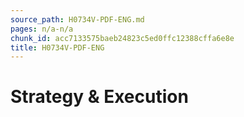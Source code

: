 ```yaml
---
source_path: H0734V-PDF-ENG.md
pages: n/a-n/a
chunk_id: acc7133575baeb24823c5ed0ffc12388cffa6e8e
title: H0734V-PDF-ENG
---
```

# Strategy & Execution
